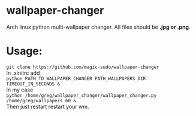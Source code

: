 # wallpaper-changer
Arch linux python multi-wallpaper changer.
All files should be **.jpg or .png**.
# Usage: <br>
`git clone https://github.com/magic-sudo/wallpaper-changer`<br>
In .xinitrc add<br>
`python PATH_TO_WALLPAPER_CHANGER PATH_WALLPAPERS_DIR TIMEOUT_IN_SECONDS &`<br>
In my case<br>
`python /home/greg/wallpaper_changer/wallpaper_changer.py /home/greg/wallpapers 60 &`<br>
Then just restart restart your wm.
